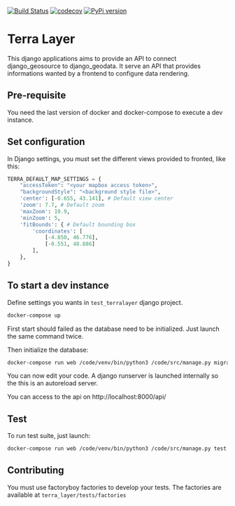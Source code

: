 [![Build Status](https://travis-ci.org/Terralego/terra-layer.svg?branch=master)](https://travis-ci.org/Terralego/terra-layer)
[![codecov](https://codecov.io/gh/Terralego/terra-layer/branch/master/graph/badge.svg)](https://codecov.io/gh/Terralego/terra-layer)
[![PyPi version](https://pypip.in/v/terra-layer/badge.png)](https://pypi.org/project/terra-layer/)

# Terra Layer

This django applications aims to provide an API to connect django_geosource to django_geodata.
It serve an API that provides informations wanted by a frontend to configure data rendering.

## Pre-requisite

You need the last version of docker and docker-compose to execute a dev instance.

## Set configuration

In Django settings, you must set the different views provided to fronted, like this:

```python
TERRA_DEFAULT_MAP_SETTINGS = {
    "accessToken": "<your mapbox access token>",
    "backgroundStyle": "<background style file>",
    'center': [-0.655, 43.141], # Default view center
    'zoom': 7.7, # Default zoom
    'maxZoom': 19.9,
    'minZoom': 5,
    'fitBounds': { # Default bounding box
        'coordinates': [
            [-4.850, 46.776],
            [-0.551, 48.886]
        ],
    },
}
```

## To start a dev instance

Define settings you wants in `test_terralayer` django project.

```sh
docker-compose up
```

First start should failed as the database need to be initialized. Just launch
the same command twice.

Then initialize the database:

```sh
docker-compose run web /code/venv/bin/python3 /code/src/manage.py migrate
```

You can now edit your code. A django runserver is launched internally so the 
this is an autoreload server.

You can access to the api on http://localhost:8000/api/

## Test

To run test suite, just launch:

```sh
docker-compose run web /code/venv/bin/python3 /code/src/manage.py test
```

## Contributing

You must use factoryboy factories to develop your tests. The factories are available 
at `terra_layer/tests/factories`
